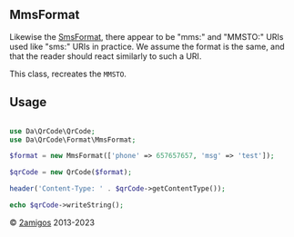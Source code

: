 MmsFormat
---------

Likewise the [SmsFormat](sms.md), there appear to be "mms:" and "MMSTO:" URIs used like "sms:" URIs in practice. We 
assume the format is the same, and that the reader should react similarly to such a URI.

This class, recreates the `MMSTO`.

Usage
-----

```php 

use Da\QrCode\QrCode;
use Da\QrCode\Format\MmsFormat; 

$format = new MmsFormat(['phone' => 657657657, 'msg' => 'test']);

$qrCode = new QrCode($format);

header('Content-Type: ' . $qrCode->getContentType());

echo $qrCode->writeString();

```

© [2amigos](https://2am.tech/) 2013-2023
